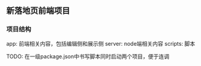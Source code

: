 ## 新落地页前端项目

### 项目结构
app: 前端相关内容，包括编辑侧和展示侧
server: node端相关内容
scripts: 脚本

TODO: 在一级package.json中书写脚本同时启动两个项目，便于连调

